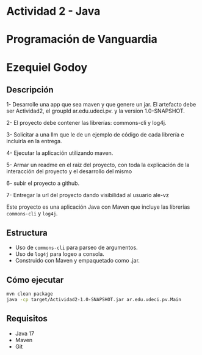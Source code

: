 #  Actividad 2 - Java
#  Programación de Vanguardia
#  Ezequiel Godoy


## Descripción
1- Desarrolle una app que sea maven y que genere un jar. El artefacto debe ser Actividad2, el groupId ar.edu.udeci.pv. y la version 1.0-SNAPSHOT.

2- El proyecto debe contener las librerías:  commons-cli y log4j.

3- Solicitar a una llm que le de un ejemplo de código de cada librería e incluirla en la entrega.

4- Ejecutar la aplicación utilizando maven.

5- Armar un readme en el raiz del proyecto, con toda la explicación de la interacción del proyecto y el desarrollo del mismo

6- subir el proyecto a github.

7- Entregar la url del proyecto dando visibilidad al usuario   ale-vz

Este proyecto es una aplicación Java con Maven que incluye las librerías `commons-cli` y `log4j`.

## Estructura

- Uso de `commons-cli` para parseo de argumentos.
- Uso de `log4j` para logeo a consola.
- Construido con Maven y empaquetado como .jar.

## Cómo ejecutar

```bash
mvn clean package
java -cp target/Actividad2-1.0-SNAPSHOT.jar ar.edu.udeci.pv.Main
```

## Requisitos

- Java 17
- Maven
- Git
